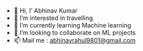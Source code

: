 - 👋 Hi, I’ Abhinav Kumar
- 👀 I’m interested in travelling
- 🌱 I’m currently learning Machine learning
- 💞️ I’m looking to collaborate on ML projects
- 📫 Mail me : abhinavrahul9801@gmail.com

<!---
abhinav9801/abhinav9801 is a ✨ special ✨ repository because its `README.md` (this file) appears on your GitHub profile.
You can click the Preview link to take a look at your changes.
--->
